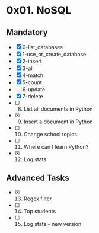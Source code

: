 # 0x01. NoSQL

## Mandatory

- [x] 0-list\_databases
- [x] 1-use\_or\_create\_database
- [x] 2-insert
- [x] 3-all
- [x] 4-match
- [x] 5-count
- [ ] 6-update
- [x] 7-delete
- [ ] 8. List all documents in Python
- [x] 9. Insert a document in Python
- [ ] 10. Change school topics
- [ ] 11. Where can I learn Python?
- [x] 12. Log stats

## Advanced Tasks
- [x] 13. Regex filter
- [ ] 14. Top students
- [ ] 15. Log stats - new version
